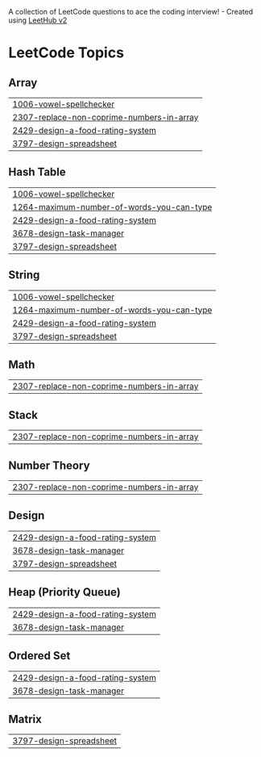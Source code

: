 A collection of LeetCode questions to ace the coding interview! - Created using [LeetHub v2](https://github.com/arunbhardwaj/LeetHub-2.0)
<!---LeetCode Topics Start-->
# LeetCode Topics
## Array
|  |
| ------- |
| [1006-vowel-spellchecker](https://github.com/charishma-tech/Leetcode/tree/master/1006-vowel-spellchecker) |
| [2307-replace-non-coprime-numbers-in-array](https://github.com/charishma-tech/Leetcode/tree/master/2307-replace-non-coprime-numbers-in-array) |
| [2429-design-a-food-rating-system](https://github.com/charishma-tech/Leetcode/tree/master/2429-design-a-food-rating-system) |
| [3797-design-spreadsheet](https://github.com/charishma-tech/Leetcode/tree/master/3797-design-spreadsheet) |
## Hash Table
|  |
| ------- |
| [1006-vowel-spellchecker](https://github.com/charishma-tech/Leetcode/tree/master/1006-vowel-spellchecker) |
| [1264-maximum-number-of-words-you-can-type](https://github.com/charishma-tech/Leetcode/tree/master/1264-maximum-number-of-words-you-can-type) |
| [2429-design-a-food-rating-system](https://github.com/charishma-tech/Leetcode/tree/master/2429-design-a-food-rating-system) |
| [3678-design-task-manager](https://github.com/charishma-tech/Leetcode/tree/master/3678-design-task-manager) |
| [3797-design-spreadsheet](https://github.com/charishma-tech/Leetcode/tree/master/3797-design-spreadsheet) |
## String
|  |
| ------- |
| [1006-vowel-spellchecker](https://github.com/charishma-tech/Leetcode/tree/master/1006-vowel-spellchecker) |
| [1264-maximum-number-of-words-you-can-type](https://github.com/charishma-tech/Leetcode/tree/master/1264-maximum-number-of-words-you-can-type) |
| [2429-design-a-food-rating-system](https://github.com/charishma-tech/Leetcode/tree/master/2429-design-a-food-rating-system) |
| [3797-design-spreadsheet](https://github.com/charishma-tech/Leetcode/tree/master/3797-design-spreadsheet) |
## Math
|  |
| ------- |
| [2307-replace-non-coprime-numbers-in-array](https://github.com/charishma-tech/Leetcode/tree/master/2307-replace-non-coprime-numbers-in-array) |
## Stack
|  |
| ------- |
| [2307-replace-non-coprime-numbers-in-array](https://github.com/charishma-tech/Leetcode/tree/master/2307-replace-non-coprime-numbers-in-array) |
## Number Theory
|  |
| ------- |
| [2307-replace-non-coprime-numbers-in-array](https://github.com/charishma-tech/Leetcode/tree/master/2307-replace-non-coprime-numbers-in-array) |
## Design
|  |
| ------- |
| [2429-design-a-food-rating-system](https://github.com/charishma-tech/Leetcode/tree/master/2429-design-a-food-rating-system) |
| [3678-design-task-manager](https://github.com/charishma-tech/Leetcode/tree/master/3678-design-task-manager) |
| [3797-design-spreadsheet](https://github.com/charishma-tech/Leetcode/tree/master/3797-design-spreadsheet) |
## Heap (Priority Queue)
|  |
| ------- |
| [2429-design-a-food-rating-system](https://github.com/charishma-tech/Leetcode/tree/master/2429-design-a-food-rating-system) |
| [3678-design-task-manager](https://github.com/charishma-tech/Leetcode/tree/master/3678-design-task-manager) |
## Ordered Set
|  |
| ------- |
| [2429-design-a-food-rating-system](https://github.com/charishma-tech/Leetcode/tree/master/2429-design-a-food-rating-system) |
| [3678-design-task-manager](https://github.com/charishma-tech/Leetcode/tree/master/3678-design-task-manager) |
## Matrix
|  |
| ------- |
| [3797-design-spreadsheet](https://github.com/charishma-tech/Leetcode/tree/master/3797-design-spreadsheet) |
<!---LeetCode Topics End-->